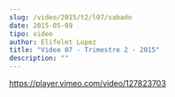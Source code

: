 ```yaml
---
slug: /video/2015/t2/l07/sabado
date: 2015-05-09
tipo: video
author: Elifelet Lopez
title: "Video 07 - Trimestre 2 - 2015"
description: ""
---
```


https://player.vimeo.com/video/127823703
